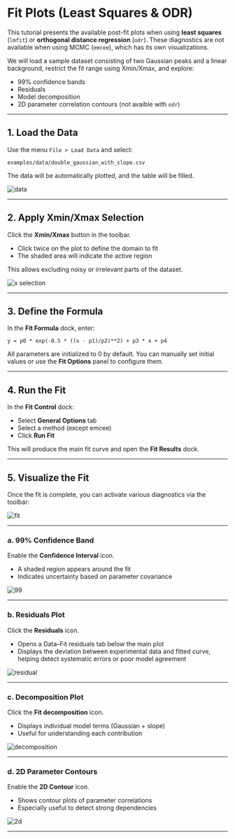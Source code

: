 # Fit Plots (Least Squares & ODR)

This tutorial presents the available post-fit plots when using **least squares** (`lmfit`) or **orthogonal distance regression** (`odr`). These diagnostics are not available when using MCMC (`emcee`), which has its own visualizations.

We will load a sample dataset consisting of two Gaussian peaks and a linear background, restrict the fit range using Xmin/Xmax, and explore:

* 99% confidence bands
* Residuals
* Model decomposition
* 2D parameter correlation contours (not avaible with `odr`)

---

## 1. Load the Data

Use the menu `File > Load Data` and select:

```
examples/data/double_gaussian_with_slope.csv
```

The data will be automatically plotted, and the table will be filled.


![data](../images/tuto_plots_data.png)

---

## 2. Apply Xmin/Xmax Selection

Click the **Xmin/Xmax** button in the toolbar.

* Click twice on the plot to define the domain to fit
* The shaded area will indicate the active region

This allows excluding noisy or irrelevant parts of the dataset.


![x selection](../images/tuto_plots_x_select.png)


---

## 3. Define the Formula

In the **Fit Formula** dock, enter:

```
y = p0 * exp(-0.5 * ((x - p1)/p2)**2) + p3 * x + p4
```

All parameters are initialized to 0 by default. You can manually set initial values or use the **Fit Options** panel to configure them.

---

## 4. Run the Fit

In the **Fit Control** dock:

* Select **General Options** tab
* Select a method (except emcee)
* Click **Run Fit**

This will produce the main fit curve and open the **Fit Results** dock.

---

## 5. Visualize the Fit

Once the fit is complete, you can activate various diagnostics via the toolbar:


![fit](../images/tuto_plots_data.png)


---

### a. 99% Confidence Band

Enable the **Confidence Interval** icon.

* A shaded region appears around the fit
* Indicates uncertainty based on parameter covariance

![99](../images/tuto_plots_99.png)

---

### b. Residuals Plot

Click the **Residuals** icon.

* Opens a Data–Fit residuals tab below the main plot
* Displays the deviation between experimental data and fitted curve, helping detect systematic errors or poor model agreement

![residual](../images/tuto_plots_res.png)


---

### c. Decomposition Plot

Click the **Fit decomposition** icon.

* Displays individual model terms (Gaussian + slope)
* Useful for understanding each contribution

![decomposition](../images/tuto_plots_decomp.png)

---

### d. 2D Parameter Contours

Enable the **2D Contour** icon.

* Shows contour plots of parameter correlations
* Especially useful to detect strong dependencies

![2d](../images/tuto_plots_2d.png)

---

